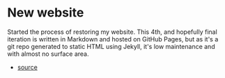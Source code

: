 # New website

Started the process of restoring my website. This 4th, and hopefully final
iteration is written in Markdown and hosted on GitHub Pages, but as it's a git
repo generated to static HTML using Jekyll, it's low maintenance and with almost
no surface area.

* [source](https://github.com/bitplane/bitplane.github.io)
